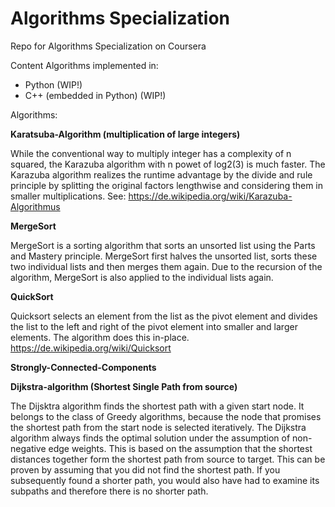# Algorithms Specialization
Repo for Algorithms Specialization on Coursera

Content
Algorithms implemented in:
- Python (WIP!)
- C++ (embedded in Python) (WIP!)

Algorithms: 

**Karatsuba-Algorithm (multiplication of large integers)**

While the conventional way to multiply integer has a complexity of n squared, the Karazuba algorithm with n powet of log2(3) is much faster. The Karazuba algorithm realizes the runtime advantage by the divide and rule principle by splitting the original factors lengthwise and considering them in smaller multiplications. 
See: https://de.wikipedia.org/wiki/Karazuba-Algorithmus


**MergeSort**

MergeSort is a sorting algorithm that sorts an unsorted list using the Parts and Mastery principle.
MergeSort first halves the unsorted list, sorts these two individual lists and then merges them again. Due to the recursion of the algorithm, MergeSort is also applied to the individual lists again.
    

**QuickSort**

Quicksort selects an element from the list as the pivot element and divides the list to the left and right of the pivot element into smaller and larger elements. The algorithm does this in-place.
https://de.wikipedia.org/wiki/Quicksort


**Strongly-Connected-Components**


 
**Dijkstra-algorithm (Shortest Single Path from source)**

The Dijsktra algorithm finds the shortest path with a given start node. It belongs to the class of Greedy algorithms, because the node that promises the shortest path from the start node is selected iteratively. The Dijkstra algorithm always finds the optimal solution under the assumption of non-negative edge weights. This is based on the assumption that the shortest distances together form the shortest path from source to target. This can be proven by assuming that you did not find the shortest path. If you subsequently found a shorter path, you would also have had to examine its subpaths and therefore there is no shorter path. 


